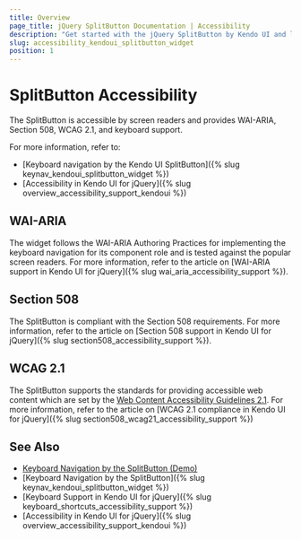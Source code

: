 ```yaml
---
title: Overview
page_title: jQuery SplitButton Documentation | Accessibility
description: "Get started with the jQuery SplitButton by Kendo UI and learn about its accessibility support for WAI-ARIA, Section 508, and WCAG 2.1."
slug: accessibility_kendoui_splitbutton_widget
position: 1
---
```


# SplitButton Accessibility

The SplitButton is accessible by screen readers and provides WAI-ARIA, Section 508, WCAG 2.1, and keyboard support.

For more information, refer to:
* [Keyboard navigation by the Kendo UI SplitButton]({% slug keynav_kendoui_splitbutton_widget %})
* [Accessibility in Kendo UI for jQuery]({% slug overview_accessibility_support_kendoui %})

## WAI-ARIA

The widget follows the WAI-ARIA Authoring Practices for implementing the keyboard navigation for its component role and is tested against the popular screen readers. 
For more information, refer to the article on [WAI-ARIA support in Kendo UI for jQuery]({% slug wai_aria_accessibility_support %}).

## Section 508

The SplitButton is compliant with the Section 508 requirements. For more information, refer to the article on [Section 508 support in Kendo UI for jQuery]({% slug section508_accessibility_support %}).

## WCAG 2.1

The SplitButton supports the standards for providing accessible web content which are set by the [Web Content Accessibility Guidelines 2.1](https://www.w3.org/TR/WCAG/). For more information, refer to the article on [WCAG 2.1 compliance in Kendo UI for jQuery]({% slug section508_wcag21_accessibility_support %})

## See Also

* [Keyboard Navigation by the SplitButton (Demo)](https://demos.telerik.com/kendo-ui/splitbutton/keyboard-navigation)
* [Keyboard Navigation by the SplitButton]({% slug keynav_kendoui_splitbutton_widget %})
* [Keyboard Support in Kendo UI for jQuery]({% slug keyboard_shortcuts_accessibility_support %})
* [Accessibility in Kendo UI for jQuery]({% slug overview_accessibility_support_kendoui %})
